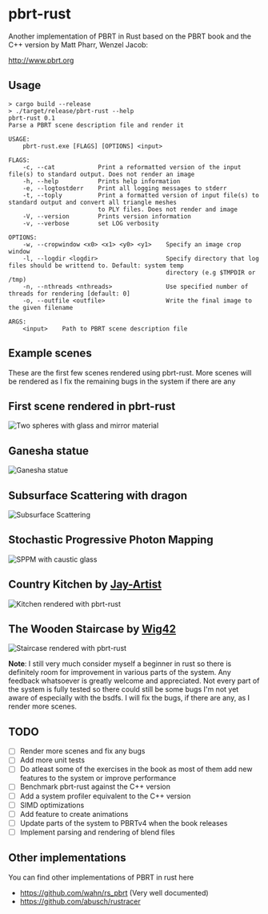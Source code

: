 # pbrt-rust
Another implementation of PBRT in Rust based on the PBRT book and the C++ version by Matt Pharr, Wenzel Jacob:

http://www.pbrt.org

## Usage
```shell
> cargo build --release
> ./target/release/pbrt-rust --help
pbrt-rust 0.1
Parse a PBRT scene description file and render it

USAGE:
    pbrt-rust.exe [FLAGS] [OPTIONS] <input>

FLAGS:
    -c, --cat            Print a reformatted version of the input file(s) to standard output. Does not render an image
    -h, --help           Prints help information
    -e, --logtostderr    Print all logging messages to stderr
    -t, --toply          Print a formatted version of input file(s) to standard output and convert all triangle meshes
                         to PLY files. Does not render and image
    -V, --version        Prints version information
    -v, --verbose        set LOG verbosity

OPTIONS:
    -w, --cropwindow <x0> <x1> <y0> <y1>    Specify an image crop window
    -l, --logdir <logdir>                   Specify directory that log files should be writtend to. Default: system temp
                                            directory (e.g $TMPDIR or /tmp)
    -n, --nthreads <nthreads>               Use specified number of threads for rendering [default: 0]
    -o, --outfile <outfile>                 Write the final image to the given filename

ARGS:
    <input>    Path to PBRT scene description file
```

## Example scenes
These are the first few scenes rendered using pbrt-rust. More scenes will be rendered as I fix the remaining bugs in the system if there are any

## First scene rendered in pbrt-rust

![Two spheres with glass and mirror material](https://github.com/alexmeli100/pbrt-rust/blob/master/rendered_scenes/spheres.png)

## Ganesha statue

![Ganesha statue](https://github.com/alexmeli100/pbrt-rust/blob/master/rendered_scenes/ganesha.png)

## Subsurface Scattering with dragon

![Subsurface Scattering](https://github.com/alexmeli100/pbrt-rust/blob/master/rendered_scenes/dragon.png)

## Stochastic Progressive Photon Mapping

![SPPM with caustic glass](https://github.com/alexmeli100/pbrt-rust/blob/master/rendered_scenes/glass.png)

## Country Kitchen by [Jay-Artist][jay-artist]

![Kitchen rendered with pbrt-rust](https://github.com/alexmeli100/pbrt-rust/blob/master/rendered_scenes/kitchen.png)

## The Wooden Staircase by [Wig42][wig42]

![Staircase rendered with pbrt-rust](https://github.com/alexmeli100/pbrt-rust/blob/master/rendered_scenes/staircase.png)

**Note**: I still very much consider myself a beginner in rust so there is definitely room for improvement in various parts of the system. Any feedback whatsoever is greatly welcome and appreciated. Not every part of the system is fully tested so there could still be some bugs I'm not yet aware of especially with the bsdfs. I will fix the bugs, if there are any, as I render more scenes.

## TODO
- [ ] Render more scenes and fix any bugs
- [ ] Add more unit tests
- [ ] Do atleast some of the exercises in the book as most of them add new features to the system or improve performance
- [ ] Benchmark pbrt-rust against the C++ version
- [ ] Add a system profiler equivalent to the C++ version
- [ ] SIMD optimizations
- [ ] Add feature to create animations
- [ ] Update parts of the system to PBRTv4 when the book releases
- [ ] Implement parsing and rendering of blend files

## Other implementations
You can find other implementations of PBRT in rust here
* https://github.com/wahn/rs_pbrt (Very well documented)
* https://github.com/abusch/rustracer



[jay-artist]:           https://www.blendswap.com/user/Jay-Artist
[wig42]:                https://www.blendswap.com/user/Wig42
